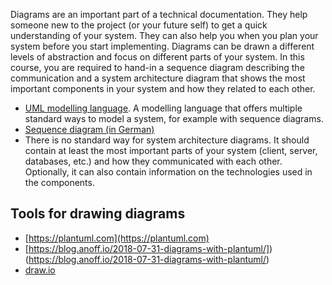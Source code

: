 Diagrams are an important part of a technical documentation. They help someone new to the project (or your future self) to get a quick understanding of your system. They can also help you when you plan your system before you start implementing. Diagrams can be drawn a different levels of abstraction and focus on different parts of your system. In this course, you are required to hand-in a sequence diagram describing the communication and a system architecture diagram that shows the most important components in your system and how they related to each other.

* [UML modelling language](https://en.wikipedia.org/wiki/Unified_Modeling_Language). A modelling language that offers multiple standard ways to model a system, for example with sequence diagrams.
* [Sequence diagram (in German)](https://de.wikipedia.org/wiki/Sequenzdiagramm)
* There is no standard way for system architecture diagrams. It should contain at least the most important parts of your system (client, server, databases, etc.) and how they communicated with each other. Optionally, it can also contain information on the technologies used in the components.

## Tools for drawing diagrams
* [https://plantuml.com](https://plantuml.com)
* [https://blog.anoff.io/2018-07-31-diagrams-with-plantuml/])(https://blog.anoff.io/2018-07-31-diagrams-with-plantuml/)
* [draw.io](https://www.draw.io/)